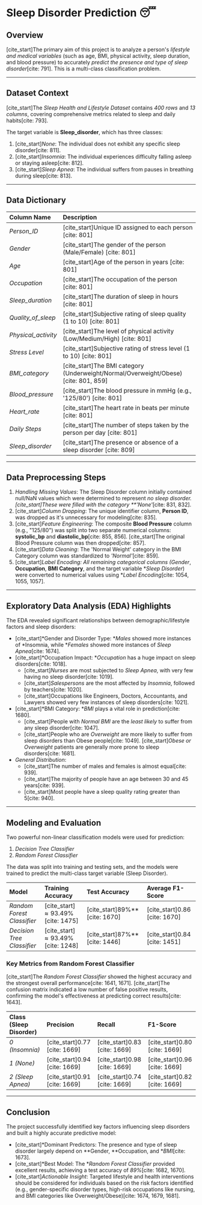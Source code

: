 # Sleep Disorder Prediction 😴

## Overview

[cite_start]The primary aim of this project is to analyze a person's *lifestyle and medical variables* (such as age, BMI, physical activity, sleep duration, and blood pressure) to accurately *predict the presence and type of sleep disorder*[cite: 791]. This is a multi-class classification problem.

---

## Dataset Context

[cite_start]The *Sleep Health and Lifestyle Dataset* contains *400 rows* and *13 columns*, covering comprehensive metrics related to sleep and daily habits[cite: 793].

The target variable is **Sleep_disorder**, which has three classes:
1.  [cite_start]*None*: The individual does not exhibit any specific sleep disorder[cite: 811].
2.  [cite_start]*Insomnia*: The individual experiences difficulty falling asleep or staying asleep[cite: 812].
3.  [cite_start]*Sleep Apnea*: The individual suffers from pauses in breathing during sleep[cite: 813].

---

## Data Dictionary

| Column Name | Description |
| :--- | :--- |
| *Person\_ID* | [cite_start]Unique ID assigned to each person [cite: 801] |
| *Gender* | [cite_start]The gender of the person (Male/Female) [cite: 801] |
| *Age* | [cite_start]Age of the person in years [cite: 801] |
| *Occupation* | [cite_start]The occupation of the person [cite: 801] |
| *Sleep\_duration* | [cite_start]The duration of sleep in hours [cite: 801] |
| *Quality\_of\_sleep* | [cite_start]Subjective rating of sleep quality (1 to 10) [cite: 801] |
| *Physical\_activity* | [cite_start]The level of physical activity (Low/Medium/High) [cite: 801] |
| *Stress Level* | [cite_start]Subjective rating of stress level (1 to 10) [cite: 801] |
| *BMI\_category* | [cite_start]The BMI category (Underweight/Normal/Overweight/Obese) [cite: 801, 859] |
| *Blood\_pressure* | [cite_start]The blood pressure in mmHg (e.g., '125/80') [cite: 801] |
| *Heart\_rate* | [cite_start]The heart rate in beats per minute [cite: 801] |
| *Daily Steps* | [cite_start]The number of steps taken by the person per day [cite: 801] |
| *Sleep\_disorder* | [cite_start]The presence or absence of a sleep disorder [cite: 809] |

---

## Data Preprocessing Steps

1.  *Handling Missing Values*: The Sleep Disorder column initially contained null/NaN values which were determined to represent *no sleep disorder. [cite_start]These were filled with the category **'None'*[cite: 831, 832].
2.  [cite_start]*Column Dropping*: The unique identifier column, **Person ID**, was dropped as it's unnecessary for modeling[cite: 835].
3.  [cite_start]*Feature Engineering*: The composite **Blood Pressure** column (e.g., "125/80") was split into two separate numerical columns: **systolic_bp** and **diastolic_bp**[cite: 855, 856]. [cite_start]The original Blood Pressure column was then dropped[cite: 857].
4.  [cite_start]*Data Cleaning*: The 'Normal Weight' category in the BMI Category column was standardized to *'Normal'*[cite: 859].
5.  [cite_start]*Label Encoding: All remaining categorical columns (*Gender**, **Occupation**, **BMI Category**, and the target variable **Sleep Disorder*) were converted to numerical values using **Label Encoding*[cite: 1054, 1055, 1057].

---

## Exploratory Data Analysis (EDA) Highlights

The EDA revealed significant relationships between demographic/lifestyle factors and sleep disorders:

* [cite_start]*Gender and Disorder Type: **Males* showed more instances of *Insomnia, while **Females* showed more instances of *Sleep Apnea*[cite: 1674].
* [cite_start]*Occupation Impact: **Occupation* has a huge impact on sleep disorders[cite: 1018].
    * [cite_start]*Nurses* are most subjected to *Sleep Apnea*, with very few having no sleep disorder[cite: 1019].
    * [cite_start]*Salespersons* are the most affected by *Insomnia*, followed by teachers[cite: 1020].
    * [cite_start]Occupations like Engineers, Doctors, Accountants, and Lawyers showed very few instances of sleep disorders[cite: 1021].
* [cite_start]*BMI Category: **BMI* plays a vital role in prediction[cite: 1680].
    * [cite_start]People with *Normal BMI* are the *least likely* to suffer from any sleep disorder[cite: 1047].
    * [cite_start]People who are *Overweight* are more likely to suffer from sleep disorders than Obese people[cite: 1049]. [cite_start]*Obese or Overweight* patients are generally more prone to sleep disorders[cite: 1681].
* *General Distribution*:
    * [cite_start]The number of males and females is almost equal[cite: 939].
    * [cite_start]The majority of people have an age between 30 and 45 years[cite: 939].
    * [cite_start]Most people have a sleep quality rating greater than 5[cite: 940].

---

## Modeling and Evaluation

Two powerful non-linear classification models were used for prediction:

1.  *Decision Tree Classifier*
2.  *Random Forest Classifier*

The data was split into training and testing sets, and the models were trained to predict the multi-class target variable (Sleep Disorder).

| Model | Training Accuracy | Test Accuracy | Average F1-Score |
| :--- | :--- | :--- | :--- |
| *Random Forest Classifier* | [cite_start]$\approx 93.49\%$ [cite: 1475] | [cite_start]$89\%$** [cite: 1670] | [cite_start]$0.86$ [cite: 1670] |
| *Decision Tree Classifier* | [cite_start]$\approx 93.49\%$ [cite: 1248] | [cite_start]$87\%$** [cite: 1446] | [cite_start]$0.84$ [cite: 1451] |

### Key Metrics from Random Forest Classifier

[cite_start]The *Random Forest Classifier* showed the highest accuracy and the strongest overall performance[cite: 1641, 1671]. [cite_start]The confusion matrix indicated a low number of false positive results, confirming the model's effectiveness at predicting correct results[cite: 1643].

| Class (Sleep Disorder) | Precision | Recall | F1-Score |
| :--- | :--- | :--- | :--- |
| *0 (Insomnia)* | [cite_start]$0.77$ [cite: 1669] | [cite_start]$0.83$ [cite: 1669] | [cite_start]$0.80$ [cite: 1669] |
| *1 (None)* | [cite_start]$0.94$ [cite: 1669] | [cite_start]$0.98$ [cite: 1669] | [cite_start]$0.96$ [cite: 1669] |
| *2 (Sleep Apnea)* | [cite_start]$0.91$ [cite: 1669] | [cite_start]$0.74$ [cite: 1669] | [cite_start]$0.82$ [cite: 1669] |

---

## Conclusion

The project successfully identified key factors influencing sleep disorders and built a highly accurate predictive model:

* [cite_start]*Dominant Predictors: The presence and type of sleep disorder largely depend on **Gender, **Occupation, and **BMI*[cite: 1673].
* [cite_start]*Best Model: The **Random Forest Classifier* provided excellent results, achieving a test accuracy of *$89\%$*[cite: 1682, 1670].
* [cite_start]*Actionable Insight*: Targeted lifestyle and health interventions should be considered for individuals based on the risk factors identified (e.g., gender-specific disorder types, high-risk occupations like nursing, and BMI categories like Overweight/Obese)[cite: 1674, 1679, 1681].
